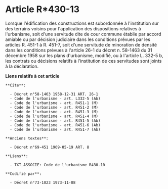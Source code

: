 # Article R*430-13

Lorsque l'édification des constructions est subordonnée à l'institution sur des terrains voisins pour l'application des
dispositions relatives à l'urbanisme, soit d'une servitude dite de cour commune établie par accord amiable ou par décision
judiciaire dans les conditions prévues par les articles R. 451-1 à R. 451-7, soit d'une servitude de minoration de densité
dans les conditions prévues à l'article 26-1 du décret n. 58-1463 du 31 décembre 1958 sur les plans d'urbanisme, modifié, ou
à l'article L. 332-5 b, les contrats ou décisions relatifs à l'institution de ces servitudes sont joints à la déclaration.

**Liens relatifs à cet article**

	**Cite**:

	  - Décret n°58-1463 1958-12-31 ART. 26-1
	  - Code de l'urbanisme - art. L332-5 (Ab)
	  - Code de l'urbanisme - art. R451-1 (M)
	  - Code de l'urbanisme - art. R451-2 (M)
	  - Code de l'urbanisme - art. R451-3 (M)
	  - Code de l'urbanisme - art. R451-4 (M)
	  - Code de l'urbanisme - art. R451-5 (Ab)
	  - Code de l'urbanisme - art. R451-6 (Ab)
	  - Code de l'urbanisme - art. R451-7 (Ab)

	**Anciens textes**:

	  - Décret n°69-451 1969-05-19 ART. 8

	**Liens**:

	  - TXT_ASSOCIE: Code de l'urbanisme R430-10

	**Codifié par**:

	  - Décret n°73-1023 1973-11-08
